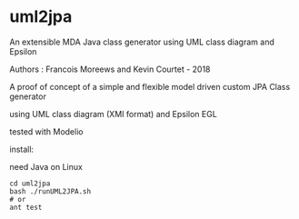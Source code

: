 # uml2jpa
An extensible  MDA Java  class generator  using UML class diagram  and Epsilon

Authors : Francois Moreews  and  Kevin Courtet - 2018



A proof of concept of a simple and flexible model driven custom JPA Class generator 

 using UML class diagram (XMI format) and Epsilon EGL 


tested with Modelio  

install:

need Java on Linux

```
cd uml2jpa 
bash ./runUML2JPA.sh 
# or
ant test



     
 
```